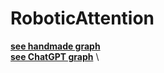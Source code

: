# RoboticAttention

**[see handmade graph](https://raw.githack.com/S-Andrade/RoboticAttention/main/graph.html)** \
**[see ChatGPT graph](https://raw.githack.com/S-Andrade/RoboticAttention/main/graphChatGPT.html)** \

